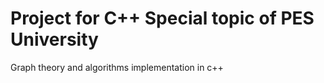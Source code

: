 # Project for C++ Special topic of PES University 
Graph theory and algorithms implementation in c++

